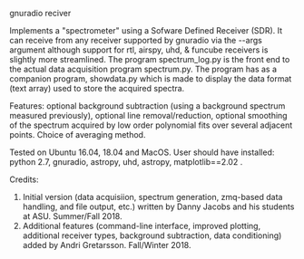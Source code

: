 gnuradio reciver

 Implements a "spectrometer" using a Sofware Defined Receiver (SDR). It can receive
from any receiver supported by gnuradio via the --args argument although support 
for  rtl, airspy, uhd, & funcube receivers is slightly more streamlined. The program 
spectrum_log.py  is the front end to the actual data acquisition program spectrum.py. 
The program has as  a companion program, showdata.py which is made to display the 
data format (text array) used to store the acquired spectra. 

Features: optional background subtraction (using a 
background spectrum measured previously), optional line removal/reduction, optional 
smoothing of the spectrum acquired by low order polynomial fits over several adjacent
points. Choice of averaging method.

Tested on Ubuntu 16.04, 18.04 and MacOS. User should have installed: python 2.7, 
gnuradio, astropy, uhd, astropy, matplotlib==2.02 .

Credits: 
1. Initial version (data acquisiion, spectrum generation, zmq-based data handling, and 
file output, etc.) written by Danny Jacobs and his students at ASU. Summer/Fall 2018.
2. Additional features (command-line interface, improved plotting, additional receiver types, 
background subtraction, data conditioning) added by Andri Gretarsson. Fall/Winter 2018.
